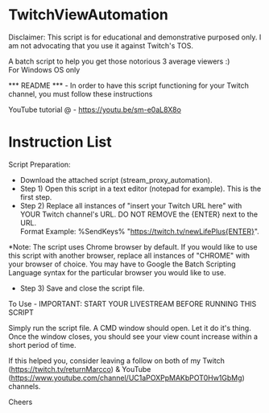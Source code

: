 # TwitchViewAutomation
Disclaimer: This script is for educational and demonstrative purposed only. I am not advocating that you use it against Twitch's TOS.

A batch script to help you get those notorious 3 average viewers :)  
For Windows OS only  

*** README *** - In order to have this script functioning for your Twitch channel, you must follow these instructions

YouTube tutorial @ - https://youtu.be/sm-e0aL8X8o

Instruction List  
================ 
Script Preparation:
* Download the attached script (stream_proxy_automation).
* Step 1) Open this script in a text editor (notepad for example). This is the first step.  
* Step 2) Replace all instances of "insert your Twitch URL here" with YOUR Twitch channel's URL. DO NOT REMOVE the {ENTER} next to the URL.   
Format Example: %SendKeys% "https://twitch.tv/newLifePlus{ENTER}".

*Note: The script uses Chrome browser by default. If you would like to use this script with another browser, replace all instances of "CHROME" with your browser of choice. You may have to Google the Batch Scripting Language syntax for the particular browser you would like to use.

* Step 3) Save and close the script file.  

To Use - IMPORTANT: START YOUR LIVESTREAM BEFORE RUNNING THIS SCRIPT  

Simply run the script file. A CMD window should open. Let it do it's thing. Once the window closes, you should see your view count increase within a short period of time.  


If this helped you, consider leaving a follow on both of my Twitch (https://twitch.tv/returnMarcco) & YouTube (https://www.youtube.com/channel/UC1aPOXPpMAKbPOT0Hw1GbMg) channels.  

Cheers
